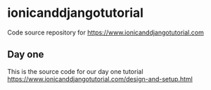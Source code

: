 # ionicanddjangotutorial
Code source repository for https://www.ionicanddjangotutorial.com
## Day one
This is the source code for our day one tutorial https://www.ionicanddjangotutorial.com/design-and-setup.html 